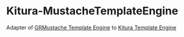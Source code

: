 # Kitura-MustacheTemplateEngine
Adapter of [GRMustache Template Engine](https://github.com/IBM-Swift/GRMustache.swift.git) to [Kitura Template Engine](https://github.com/IBM-Swift/Kitura-TemplateEngine.git)
